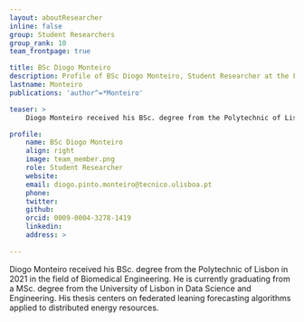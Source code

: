```yaml
---
layout: aboutResearcher
inline: false
group: Student Researchers
group_rank: 10
team_frontpage: true

title: BSc Diogo Monteiro
description: Profile of BSc Diogo Monteiro, Student Researcher at the FEELab Group.
lastname: Monteiro
publications: 'author^=*Monteiro'

teaser: >
    Diogo Monteiro received his BSc. degree from the Polytechnic of Lisbon in 2021 in the field of Biomedical Engineering. He is currently graduating from a MSc. degree from the University of Lisbon in Data Science and Engineering.

profile:
    name: BSc Diogo Monteiro
    align: right
    image: team_member.png
    role: Student Researcher
    website: 
    email: diogo.pinto.monteiro@tecnico.ulisboa.pt
    phone:
    twitter: 
    github: 
    orcid: 0009-0004-3278-1419
    linkedin: 
    address: >
        
---
```


Diogo Monteiro received his BSc. degree from the Polytechnic of Lisbon in 2021 in the field of Biomedical Engineering. He is currently graduating from a MSc. degree from the University of Lisbon in Data Science and Engineering. His thesis centers on federated leaning forecasting algorithms applied to distributed energy resources.

